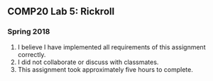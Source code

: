 ## COMP20 Lab 5: Rickroll
### Spring 2018

1. I believe I have implemented all requirements of this assignment correctly. 
2. I did not collaborate or discuss with classmates.
3. This assignment took approximately five hours to complete.  